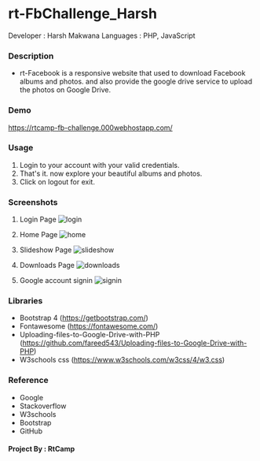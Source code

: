# rt-FbChallenge_Harsh

Developer : Harsh Makwana
Languages : PHP, JavaScript

### Description
* rt-Facebook is a responsive website that used to download Facebook albums and photos. and also provide the google drive service to upload the photos on Google Drive.   

### Demo
https://rtcamp-fb-challenge.000webhostapp.com/

### Usage
1. Login to your account with your valid credentials.
2. That's it. now explore your beautiful albums and photos. 
3. Click on logout for exit.

### Screenshots
1. Login Page
![login](/screenshots/rtcamp-fb-challenge-login.png)

2. Home Page
![home](/screenshots/rtcamp-fb-challenge-home.png)

3. Slideshow Page
![slideshow](/screenshots/rtcamp-fb-challenge-slideshow.png)

4. Downloads Page
![downloads](/screenshots/rtcamp-fb-challenge-downloads.png)

5. Google account signin
![signin](/screenshots/accounts-signin.png)

### Libraries
* Bootstrap 4 (https://getbootstrap.com/)
* Fontawesome (https://fontawesome.com/)
* Uploading-files-to-Google-Drive-with-PHP (https://github.com/fareed543/Uploading-files-to-Google-Drive-with-PHP)
* W3schools css (https://www.w3schools.com/w3css/4/w3.css)

### Reference
* Google
* Stackoverflow
* W3schools
* Bootstrap
* GitHub

#### Project By : RtCamp
